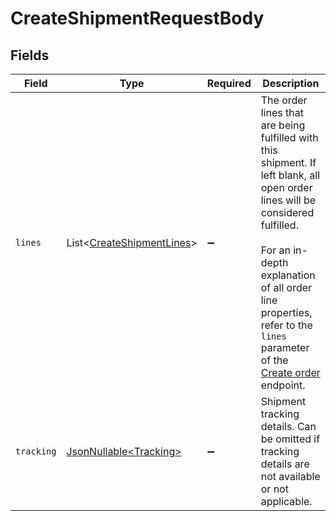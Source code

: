 # CreateShipmentRequestBody


## Fields

| Field                                                                                                                                                                                                                                                                  | Type                                                                                                                                                                                                                                                                   | Required                                                                                                                                                                                                                                                               | Description                                                                                                                                                                                                                                                            |
| ---------------------------------------------------------------------------------------------------------------------------------------------------------------------------------------------------------------------------------------------------------------------- | ---------------------------------------------------------------------------------------------------------------------------------------------------------------------------------------------------------------------------------------------------------------------- | ---------------------------------------------------------------------------------------------------------------------------------------------------------------------------------------------------------------------------------------------------------------------- | ---------------------------------------------------------------------------------------------------------------------------------------------------------------------------------------------------------------------------------------------------------------------- |
| `lines`                                                                                                                                                                                                                                                                | List\<[CreateShipmentLines](../../models/operations/CreateShipmentLines.md)>                                                                                                                                                                                           | :heavy_minus_sign:                                                                                                                                                                                                                                                     | The order lines that are being fulfilled with this shipment. If left blank, all open order lines will be<br/>considered fulfilled.<br/><br/>For an in-depth explanation of all order line properties, refer to the `lines` parameter of the<br/>[Create order](create-order) endpoint. |
| `tracking`                                                                                                                                                                                                                                                             | [JsonNullable\<Tracking>](../../models/operations/Tracking.md)                                                                                                                                                                                                         | :heavy_minus_sign:                                                                                                                                                                                                                                                     | Shipment tracking details. Can be omitted if tracking details are not available or not applicable.                                                                                                                                                                     |